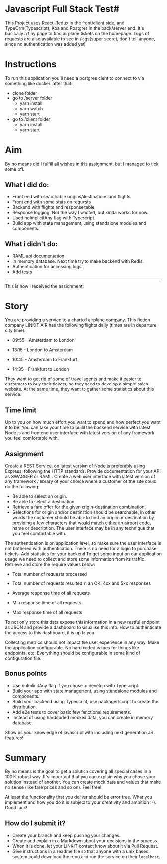 # Javascript Full Stack Test#
  This Project uses React-Redux in the front/client side, and TypeOrm(Typescript), Koa and Postgres in the back/server end.
  It's basically a tiny page to find airplane tickets on the homepage.
  Logs of requests are also available to see in /logs(super secret, don't tell anyone, since no authentication was added yet)

# Instructions

To run this application you'll need a postgres cient to connect to via something like docker. after that:

* clone folder
* go to /server folder
  * yarn install
  * yarn watch
  * yarn start
* go to /client folder
  * yarn install
  * yarn start
  
# Aim

By no means did I fulfill all wishes in this assignment, but I managed to tick some off.

## What i did do:
* Front end with searchable origins/destinations and flights
* Front end with some stats on requests
* Backend with flights and response table
* Response logging. Not the way I wanted, but kinda works for now.
* Used noImplicitAny flag with Typescript.
* Build app with state management, using standalone modules and components.

## What i didn't do:
* RAML api documentation
* In memory database. Next time try to make backend with Redis.
* Authentication for accessing logs.
* Add tests

---
This is how i received the assignment:

# Story
You are providing a service to a charted airplane company. This fiction company LINKIT AIR has the following flights daily (times are in departure city time):

* 09:55 - Amsterdam to London 

* 13:15 - London to Amsterdam

* 10:45 - Amsterdam to Frankfurt

* 14:35 - Frankfurt to London

They want to get rid of some of travel agents and make it easier to customers to buy their tickets, so they need to develop a simple sales website. 
At the same time, they want to gather some statistics about this service.

## Time limit
Up to you on how much effort you want to spend and how perfect you want it to be. You can take your time to build the backend service with latest Node.js and frontend user interface with latest version of any framework you feel comfortable with.

## Assignment
Create a REST Service, on latest version of Node.js preferably using Express, following the HTTP standards.
Provide documentation for your API as SWAGGER or RAML.
Create a web user interface with latest version of any framework / library of your choice where a customer of the site could do the following:

* Be able to select an origin.
* Be able to select a destination.
* Retrieve a fare offer for the given origin-destination combination.
* Selections for origin and/or destination should be searchable, in other words the customer should be able to find an origin or destination by providing a few characters that would match either an airport code, name or description. The user interface may be in any technique that you feel comfortable with.

The authentication is on application level, so make sure the user interface is not bothered with authentication. There is no need for a login to purchase tickets.
Add statistics for your backend
To get some input on our application usage we need to collect and store some information from its traffic. Retrieve and store the require values below:

* Total number of requests processed

* Total number of requests resulted in an OK, 4xx and 5xx responses

* Average response time of all requests

* Min response time of all requests

* Max response time of all requests

To not only store this data expose this information in a new restful endpoint as JSON and provide a dashboard to visualise this info. How to authenticate the access to this dashboard, it is up to you.

Collecting metrics should not impact the user experience in any way.
Make the application configurable. No hard coded values for things like endpoints, etc. Everything should be configurable in some kind of configuration file.

## Bonus points
* Use noImlicitAny flag if you chose to develop with Typescript.
* Build your app with state management, using standalone modules and components.
* Build your backend using Typescript, use packager/script to create the distribution.
* Add e2e tests to cover basic few functional requirements.
* Instead of using hardcoded mocked data, you can create in memory database.

Show us your knowledge of javascript with including next generation JS features!

# Summary #
By no means is the goal to get a solution covering all special cases in a 100% robust way. It's important that you can explain why you chose your solution instead of another. You can create mock data and values that make no sense (like fare prices and so on). Feel free!

At least the functionality that you deliver should be error free. What you implement and how you do it is subject to your creativity and ambition :-). Good luck!

## How do I submit it? ##
* Create your branch and keep pushing your changes. 
* Create and explain in a Markdown about your decisions in the process.
* When it is done, let your LINKIT contact know about it via Pull Request.
* Give instructions in a readme file so that anyone with a unix based system could download the repo and run the service on their `localhost`.